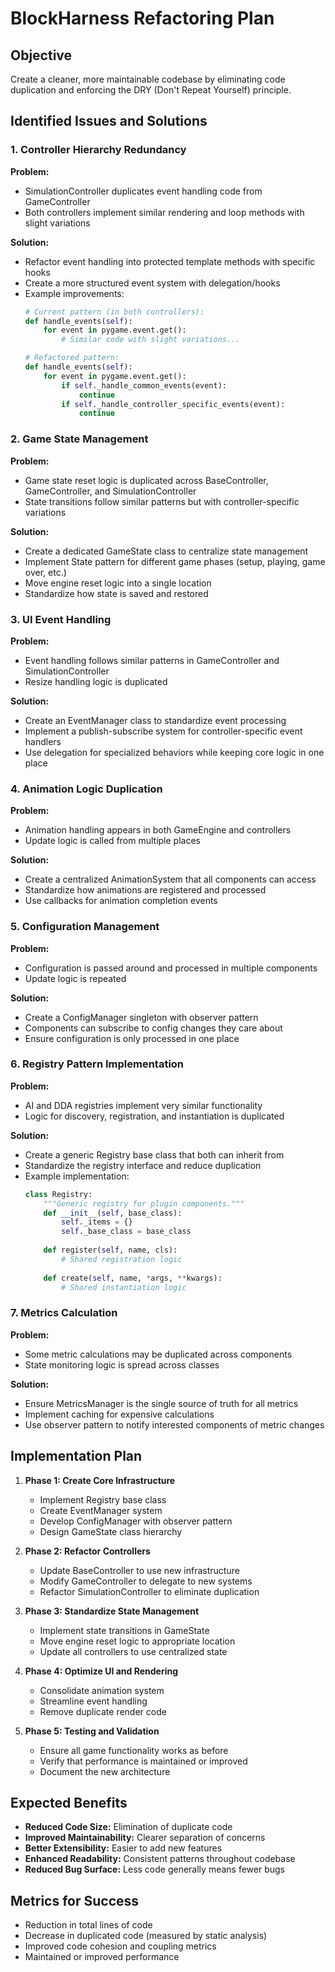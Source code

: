 # BlockHarness Refactoring Plan

## Objective
Create a cleaner, more maintainable codebase by eliminating code duplication and enforcing the DRY (Don't Repeat Yourself) principle.

## Identified Issues and Solutions

### 1. Controller Hierarchy Redundancy

**Problem:**
- SimulationController duplicates event handling code from GameController
- Both controllers implement similar rendering and loop methods with slight variations

**Solution:**
- Refactor event handling into protected template methods with specific hooks
- Create a more structured event system with delegation/hooks
- Example improvements:
  ```python
  # Current pattern (in both controllers):
  def handle_events(self):
      for event in pygame.event.get():
          # Similar code with slight variations...
  
  # Refactored pattern:
  def handle_events(self):
      for event in pygame.event.get():
          if self._handle_common_events(event):
              continue
          if self._handle_controller_specific_events(event):
              continue
  ```

### 2. Game State Management

**Problem:**
- Game state reset logic is duplicated across BaseController, GameController, and SimulationController
- State transitions follow similar patterns but with controller-specific variations

**Solution:**
- Create a dedicated GameState class to centralize state management
- Implement State pattern for different game phases (setup, playing, game over, etc.)
- Move engine reset logic into a single location
- Standardize how state is saved and restored

### 3. UI Event Handling

**Problem:**
- Event handling follows similar patterns in GameController and SimulationController
- Resize handling logic is duplicated

**Solution:**
- Create an EventManager class to standardize event processing
- Implement a publish-subscribe system for controller-specific event handlers
- Use delegation for specialized behaviors while keeping core logic in one place

### 4. Animation Logic Duplication

**Problem:**
- Animation handling appears in both GameEngine and controllers
- Update logic is called from multiple places

**Solution:**
- Create a centralized AnimationSystem that all components can access
- Standardize how animations are registered and processed
- Use callbacks for animation completion events

### 5. Configuration Management

**Problem:**
- Configuration is passed around and processed in multiple components
- Update logic is repeated

**Solution:**
- Create a ConfigManager singleton with observer pattern
- Components can subscribe to config changes they care about
- Ensure configuration is only processed in one place

### 6. Registry Pattern Implementation

**Problem:**
- AI and DDA registries implement very similar functionality
- Logic for discovery, registration, and instantiation is duplicated

**Solution:**
- Create a generic Registry base class that both can inherit from
- Standardize the registry interface and reduce duplication
- Example implementation:
  ```python
  class Registry:
      """Generic registry for plugin components."""
      def __init__(self, base_class):
          self._items = {}
          self._base_class = base_class
      
      def register(self, name, cls):
          # Shared registration logic
          
      def create(self, name, *args, **kwargs):
          # Shared instantiation logic
  ```

### 7. Metrics Calculation

**Problem:**
- Some metric calculations may be duplicated across components
- State monitoring logic is spread across classes

**Solution:**
- Ensure MetricsManager is the single source of truth for all metrics
- Implement caching for expensive calculations
- Use observer pattern to notify interested components of metric changes

## Implementation Plan

1. **Phase 1: Create Core Infrastructure**
   - Implement Registry base class
   - Create EventManager system
   - Develop ConfigManager with observer pattern
   - Design GameState class hierarchy

2. **Phase 2: Refactor Controllers**
   - Update BaseController to use new infrastructure
   - Modify GameController to delegate to new systems
   - Refactor SimulationController to eliminate duplication

3. **Phase 3: Standardize State Management**
   - Implement state transitions in GameState
   - Move engine reset logic to appropriate location
   - Update all controllers to use centralized state

4. **Phase 4: Optimize UI and Rendering**
   - Consolidate animation system
   - Streamline event handling
   - Remove duplicate render code

5. **Phase 5: Testing and Validation**
   - Ensure all game functionality works as before
   - Verify that performance is maintained or improved
   - Document the new architecture

## Expected Benefits

- **Reduced Code Size:** Elimination of duplicate code
- **Improved Maintainability:** Clearer separation of concerns
- **Better Extensibility:** Easier to add new features
- **Enhanced Readability:** Consistent patterns throughout codebase
- **Reduced Bug Surface:** Less code generally means fewer bugs

## Metrics for Success

- Reduction in total lines of code
- Decrease in duplicated code (measured by static analysis)
- Improved code cohesion and coupling metrics
- Maintained or improved performance 